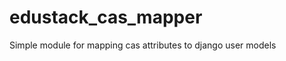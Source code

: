 edustack_cas_mapper
===============

Simple module for mapping cas attributes to django user models 
